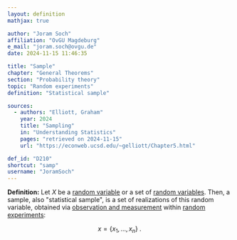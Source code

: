 ```yaml
---
layout: definition
mathjax: true

author: "Joram Soch"
affiliation: "OvGU Magdeburg"
e_mail: "joram.soch@ovgu.de"
date: 2024-11-15 11:46:35

title: "Sample"
chapter: "General Theorems"
section: "Probability theory"
topic: "Random experiments"
definition: "Statistical sample"

sources:
  - authors: "Elliott, Graham"
    year: 2024
    title: "Sampling"
    in: "Understanding Statistics"
    pages: "retrieved on 2024-11-15"
    url: "https://econweb.ucsd.edu/~gelliott/Chapter5.html"

def_id: "D210"
shortcut: "samp"
username: "JoramSoch"
---
```



**Definition:** Let $X$ be a [random variable](/D/rvar) or a set of [random variables](/D/rvar). Then, a sample, also "statistical sample", is a set of realizations of this random variable, obtained via [observation and measurement](/D/data) within [random experiments](/D/rexp):

$$ \label{eq:samp}
x = \left\lbrace x_1, \ldots, x_n \right\rbrace \; .
$$
